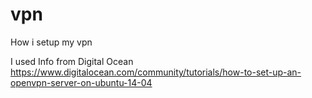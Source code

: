 # vpn
How i setup my vpn

I used Info from Digital Ocean
https://www.digitalocean.com/community/tutorials/how-to-set-up-an-openvpn-server-on-ubuntu-14-04

